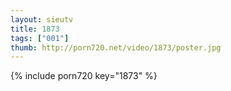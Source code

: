 ```yaml
--- 
layout: sieutv
title: 1873
tags: ["001"]
thumb: http://porn720.net/video/1873/poster.jpg
---
```

{% include porn720 key="1873" %} 
